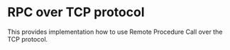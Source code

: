 # RPC over TCP protocol


This provides implementation how to use Remote Procedure Call over the TCP protocol.